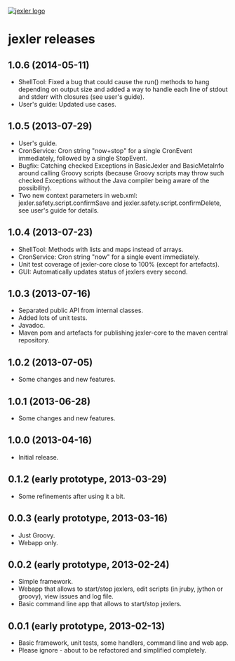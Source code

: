 [![jexler logo](http://www.jexler.net/jexler.jpg)](http:www.jexler.net/)

jexler releases
===============

1.0.6 (2014-05-11)
------------------

* ShellTool: Fixed a bug that could cause the run() methods to hang
  depending on output size and added a way to handle each line of
  stdout and stderr with closures (see user's guide).
* User's guide: Updated use cases.

1.0.5 (2013-07-29)
------------------

* User's guide.
* CronService: Cron string "now+stop" for a single CronEvent immediately,
  followed by a single StopEvent.
* Bugfix: Catching checked Exceptions in BasicJexler and BasicMetaInfo
  around calling Groovy scripts (because Groovy scripts may throw such
  checked Exceptions without the Java compiler being aware of the
  possibility).
* Two new context parameters in web.xml: jexler.safety.script.confirmSave 
  and jexler.safety.script.confirmDelete, see user's guide for details.

1.0.4 (2013-07-23)
------------------

* ShellTool: Methods with lists and maps instead of arrays.
* CronService: Cron string "now" for a single event immediately.
* Unit test coverage of jexler-core close to 100% (except for artefacts).
* GUI: Automatically updates status of jexlers every second.

1.0.3 (2013-07-16)
------------------

* Separated public API from internal classes.
* Added lots of unit tests.
* Javadoc.
* Maven pom and artefacts for publishing jexler-core to the
  maven central repository.

1.0.2 (2013-07-05)
------------------

* Some changes and new features.

1.0.1 (2013-06-28)
------------------

* Some changes and new features.

1.0.0 (2013-04-16)
------------------

* Initial release.

0.1.2 (early prototype, 2013-03-29)
-----------------------------------

* Some refinements after using it a bit.

0.0.3 (early prototype, 2013-03-16)
-----------------------------------

* Just Groovy.
* Webapp only.

0.0.2 (early prototype, 2013-02-24)
-----------------------------------

* Simple framework.
* Webapp that allows to start/stop jexlers, edit scripts
  (in jruby, jython or groovy), view issues and log file.
* Basic command line app that allows to start/stop jexlers.

0.0.1 (early prototype, 2013-02-13)
-----------------------------------

* Basic framework, unit tests, some handlers, command line and web app.
* Please ignore - about to be refactored and simplified completely.
